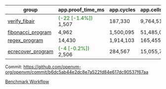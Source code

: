 | group | app.proof_time_ms | app.cycles | app.cells_used | leaf.proof_time_ms | leaf.cycles | leaf.cells_used |
| -- | -- | -- | -- | -- | -- | -- |
| [verify_fibair](https://github.com/openvm-org/openvm/blob/benchmark-results/benchmarks-pr/1342/verify_fibair-b6dc5ab44e2dc8e7a522fd84e617dc90537f67aa.md) |<span style='color: green'>(-22 [-1.4%])</span> 1,507 |  187,330 |  9,764,510 |- | - | - |
| [fibonacci_program](https://github.com/openvm-org/openvm/blob/benchmark-results/benchmarks-pr/1342/fibonacci-b6dc5ab44e2dc8e7a522fd84e617dc90537f67aa.md) | 4,962 |  1,500,095 |  51,485,080 |- | - | - |
| [regex_program](https://github.com/openvm-org/openvm/blob/benchmark-results/benchmarks-pr/1342/regex-b6dc5ab44e2dc8e7a522fd84e617dc90537f67aa.md) | 14,430 |  1,914,103 |  165,455,373 |- | - | - |
| [ecrecover_program](https://github.com/openvm-org/openvm/blob/benchmark-results/benchmarks-pr/1342/ecrecover-b6dc5ab44e2dc8e7a522fd84e617dc90537f67aa.md) |<span style='color: green'>(-4 [-0.2%])</span> 2,506 |  284,567 |  15,055,723 |- | - | - |


Commit: https://github.com/openvm-org/openvm/commit/b6dc5ab44e2dc8e7a522fd84e617dc90537f67aa

[Benchmark Workflow](https://github.com/openvm-org/openvm/actions/runs/13147297838)
